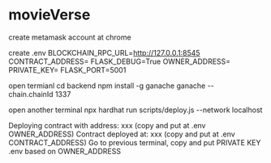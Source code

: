 # movieVerse

create metamask account at chrome

create .env
BLOCKCHAIN_RPC_URL=http://127.0.0.1:8545
CONTRACT_ADDRESS=
FLASK_DEBUG=True
OWNER_ADDRESS=
PRIVATE_KEY=
FLASK_PORT=5001

open termianl
cd backend
npm install -g ganache
ganache --chain.chainId 1337

open another terminal
npx hardhat run scripts/deploy.js --network localhost

Deploying contract with address: xxx (copy and put at .env OWNER_ADDRESS)
Contract deployed at: xxx (copy and put at .env CONTRACT_ADDRESS)
Go to previous terminal, copy and put PRIVATE KEY .env based on OWNER_ADDRESS
